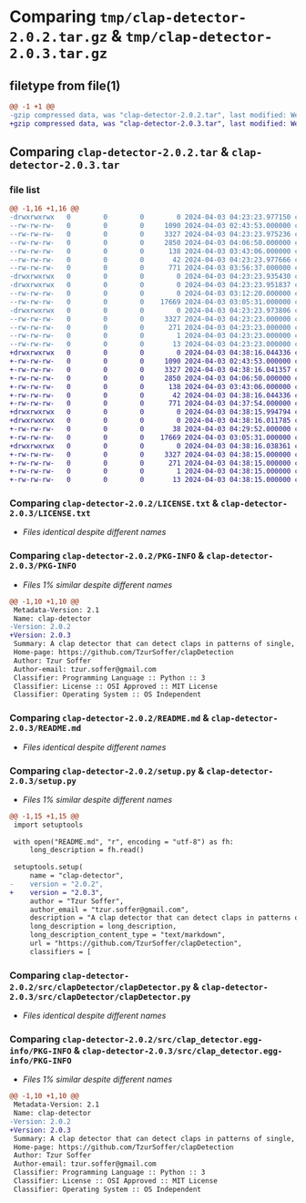 # Comparing `tmp/clap-detector-2.0.2.tar.gz` & `tmp/clap-detector-2.0.3.tar.gz`

## filetype from file(1)

```diff
@@ -1 +1 @@
-gzip compressed data, was "clap-detector-2.0.2.tar", last modified: Wed Apr  3 04:23:23 2024, max compression
+gzip compressed data, was "clap-detector-2.0.3.tar", last modified: Wed Apr  3 04:38:16 2024, max compression
```

## Comparing `clap-detector-2.0.2.tar` & `clap-detector-2.0.3.tar`

### file list

```diff
@@ -1,16 +1,16 @@
-drwxrwxrwx   0        0        0        0 2024-04-03 04:23:23.977150 clap-detector-2.0.2/
--rw-rw-rw-   0        0        0     1090 2024-04-03 02:43:53.000000 clap-detector-2.0.2/LICENSE.txt
--rw-rw-rw-   0        0        0     3327 2024-04-03 04:23:23.975236 clap-detector-2.0.2/PKG-INFO
--rw-rw-rw-   0        0        0     2850 2024-04-03 04:06:50.000000 clap-detector-2.0.2/README.md
--rw-rw-rw-   0        0        0      138 2024-04-03 03:43:06.000000 clap-detector-2.0.2/pyproject.toml
--rw-rw-rw-   0        0        0       42 2024-04-03 04:23:23.977666 clap-detector-2.0.2/setup.cfg
--rw-rw-rw-   0        0        0      771 2024-04-03 03:56:37.000000 clap-detector-2.0.2/setup.py
-drwxrwxrwx   0        0        0        0 2024-04-03 04:23:23.935430 clap-detector-2.0.2/src/
-drwxrwxrwx   0        0        0        0 2024-04-03 04:23:23.951837 clap-detector-2.0.2/src/clapDetector/
--rw-rw-rw-   0        0        0        0 2024-04-03 03:12:20.000000 clap-detector-2.0.2/src/clapDetector/__init__.py
--rw-rw-rw-   0        0        0    17669 2024-04-03 03:05:31.000000 clap-detector-2.0.2/src/clapDetector/clapDetector.py
-drwxrwxrwx   0        0        0        0 2024-04-03 04:23:23.973806 clap-detector-2.0.2/src/clap_detector.egg-info/
--rw-rw-rw-   0        0        0     3327 2024-04-03 04:23:23.000000 clap-detector-2.0.2/src/clap_detector.egg-info/PKG-INFO
--rw-rw-rw-   0        0        0      271 2024-04-03 04:23:23.000000 clap-detector-2.0.2/src/clap_detector.egg-info/SOURCES.txt
--rw-rw-rw-   0        0        0        1 2024-04-03 04:23:23.000000 clap-detector-2.0.2/src/clap_detector.egg-info/dependency_links.txt
--rw-rw-rw-   0        0        0       13 2024-04-03 04:23:23.000000 clap-detector-2.0.2/src/clap_detector.egg-info/top_level.txt
+drwxrwxrwx   0        0        0        0 2024-04-03 04:38:16.044336 clap-detector-2.0.3/
+-rw-rw-rw-   0        0        0     1090 2024-04-03 02:43:53.000000 clap-detector-2.0.3/LICENSE.txt
+-rw-rw-rw-   0        0        0     3327 2024-04-03 04:38:16.041357 clap-detector-2.0.3/PKG-INFO
+-rw-rw-rw-   0        0        0     2850 2024-04-03 04:06:50.000000 clap-detector-2.0.3/README.md
+-rw-rw-rw-   0        0        0      138 2024-04-03 03:43:06.000000 clap-detector-2.0.3/pyproject.toml
+-rw-rw-rw-   0        0        0       42 2024-04-03 04:38:16.044336 clap-detector-2.0.3/setup.cfg
+-rw-rw-rw-   0        0        0      771 2024-04-03 04:37:54.000000 clap-detector-2.0.3/setup.py
+drwxrwxrwx   0        0        0        0 2024-04-03 04:38:15.994794 clap-detector-2.0.3/src/
+drwxrwxrwx   0        0        0        0 2024-04-03 04:38:16.011785 clap-detector-2.0.3/src/clapDetector/
+-rw-rw-rw-   0        0        0       38 2024-04-03 04:29:52.000000 clap-detector-2.0.3/src/clapDetector/__init__.py
+-rw-rw-rw-   0        0        0    17669 2024-04-03 03:05:31.000000 clap-detector-2.0.3/src/clapDetector/clapDetector.py
+drwxrwxrwx   0        0        0        0 2024-04-03 04:38:16.038361 clap-detector-2.0.3/src/clap_detector.egg-info/
+-rw-rw-rw-   0        0        0     3327 2024-04-03 04:38:15.000000 clap-detector-2.0.3/src/clap_detector.egg-info/PKG-INFO
+-rw-rw-rw-   0        0        0      271 2024-04-03 04:38:15.000000 clap-detector-2.0.3/src/clap_detector.egg-info/SOURCES.txt
+-rw-rw-rw-   0        0        0        1 2024-04-03 04:38:15.000000 clap-detector-2.0.3/src/clap_detector.egg-info/dependency_links.txt
+-rw-rw-rw-   0        0        0       13 2024-04-03 04:38:15.000000 clap-detector-2.0.3/src/clap_detector.egg-info/top_level.txt
```

### Comparing `clap-detector-2.0.2/LICENSE.txt` & `clap-detector-2.0.3/LICENSE.txt`

 * *Files identical despite different names*

### Comparing `clap-detector-2.0.2/PKG-INFO` & `clap-detector-2.0.3/PKG-INFO`

 * *Files 1% similar despite different names*

```diff
@@ -1,10 +1,10 @@
 Metadata-Version: 2.1
 Name: clap-detector
-Version: 2.0.2
+Version: 2.0.3
 Summary: A clap detector that can detect claps in patterns of single, double, etc.
 Home-page: https://github.com/TzurSoffer/clapDetection
 Author: Tzur Soffer
 Author-email: tzur.soffer@gmail.com
 Classifier: Programming Language :: Python :: 3
 Classifier: License :: OSI Approved :: MIT License
 Classifier: Operating System :: OS Independent
```

### Comparing `clap-detector-2.0.2/README.md` & `clap-detector-2.0.3/README.md`

 * *Files identical despite different names*

### Comparing `clap-detector-2.0.2/setup.py` & `clap-detector-2.0.3/setup.py`

 * *Files 1% similar despite different names*

```diff
@@ -1,15 +1,15 @@
 import setuptools
 
 with open("README.md", "r", encoding = "utf-8") as fh:
     long_description = fh.read()
 
 setuptools.setup(
     name = "clap-detector",
-    version = "2.0.2",
+    version = "2.0.3",
     author = "Tzur Soffer",
     author_email = "tzur.soffer@gmail.com",
     description = "A clap detector that can detect claps in patterns of single, double, etc.",
     long_description = long_description,
     long_description_content_type = "text/markdown",
     url = "https://github.com/TzurSoffer/clapDetection",
     classifiers = [
```

### Comparing `clap-detector-2.0.2/src/clapDetector/clapDetector.py` & `clap-detector-2.0.3/src/clapDetector/clapDetector.py`

 * *Files identical despite different names*

### Comparing `clap-detector-2.0.2/src/clap_detector.egg-info/PKG-INFO` & `clap-detector-2.0.3/src/clap_detector.egg-info/PKG-INFO`

 * *Files 1% similar despite different names*

```diff
@@ -1,10 +1,10 @@
 Metadata-Version: 2.1
 Name: clap-detector
-Version: 2.0.2
+Version: 2.0.3
 Summary: A clap detector that can detect claps in patterns of single, double, etc.
 Home-page: https://github.com/TzurSoffer/clapDetection
 Author: Tzur Soffer
 Author-email: tzur.soffer@gmail.com
 Classifier: Programming Language :: Python :: 3
 Classifier: License :: OSI Approved :: MIT License
 Classifier: Operating System :: OS Independent
```

